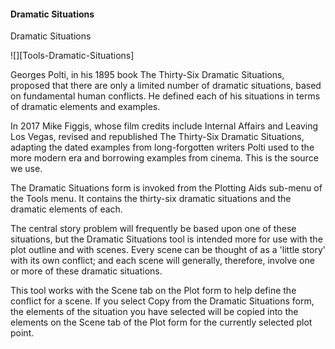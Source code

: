 #### Dramatic Situations ####
Dramatic Situations

![][Tools-Dramatic-Situations]

Georges Polti, in his 1895 book The Thirty-Six Dramatic Situations, proposed that there are only a limited number of dramatic situations, based on fundamental human conflicts.   He defined each of his situations in terms of dramatic elements and examples.

In 2017 Mike Figgis, whose film credits include Internal Affairs and Leaving Los Vegas, revised and republished The Thirty-Six Dramatic Situations, adapting the dated examples from long-forgotten writers Polti used to the more modern era and borrowing examples from cinema. This is the source we use. 

The Dramatic Situations form is invoked from the Plotting Aids sub-menu of the Tools menu.  It contains the thirty-six dramatic situations and the dramatic elements of each.

The central story problem will frequently be based upon one of these situations, but the Dramatic Situations tool is intended more for use with the plot outline and with scenes.  Every scene can be thought of as a 'little story' with its own conflict; and each scene will generally, therefore, involve one or more of these dramatic situations.

This tool works with the Scene tab on the Plot form to help define the conflict for a scene.  If you select Copy from the  Dramatic Situations form, the elements of the situation you have selected will be copied into the elements on the Scene tab of the Plot form for the currently selected plot point.


